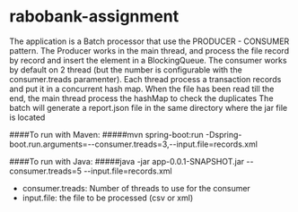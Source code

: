 # rabobank-assignment
The application is a Batch processor that use the PRODUCER - CONSUMER pattern.
The Producer works in the main thread, and process the file record by record and insert the element in a BlockingQueue.
The consumer works by default on 2 thread (but the number is configurable with the consumer.treads paramenter). 
Each thread process a transaction records and put it in a concurrent hash map.
When the file has been read till the end, the main thread process the hashMap to check the duplicates 
The batch will generate a report.json file in the same directory where the jar file is located 

####To run with Maven:
#####mvn spring-boot:run -Dspring-boot.run.arguments=--consumer.treads=3,--input.file=records.xml

####To run with Java:
#####java -jar app-0.0.1-SNAPSHOT.jar --consumer.treads=5 --input.file=records.xml

- consumer.treads: Number of threads to use for the consumer
- input.file: the file to be processed (csv or xml)


